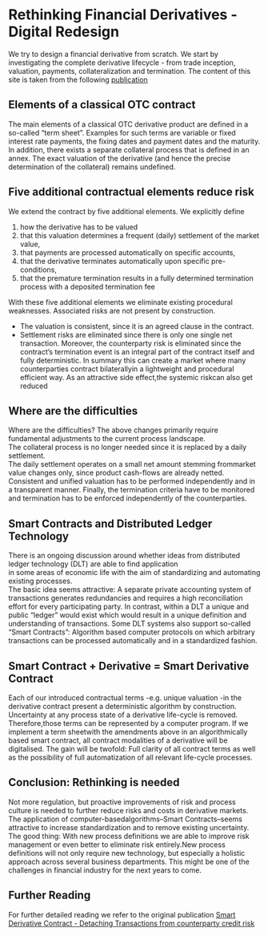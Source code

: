 # Rethinking Financial Derivatives - Digital Redesign

We try to design a financial derivative from scratch. We start by investigating the complete derivative lifecycle - from
trade inception, valuation, payments, collateralization and termination.
The content of this site is taken from the
following [publication](https://papers.ssrn.com/sol3/papers.cfm?abstract_id=3249430)

## Elements of a classical OTC contract

The main elements of a classical OTC derivative product are defined in a so-called “term sheet”. Examples for such terms
are variable or fixed interest rate payments, the fixing dates and payment dates and the maturity. In addition, there
exists a separate collateral process that is defined in an annex. The exact valuation of the derivative  (and hence the
precise determination of the collateral) remains undefined.

## Five additional contractual elements reduce risk

We extend the contract by five additional elements. We explicitly define

1. how the derivative has to be valued
2. that this valuation determines a frequent (daily) settlement of the market value,
3. that payments are processed automatically on specific accounts,
4. that the derivative terminates automatically upon specific pre-conditions,
5. that the premature termination results in a fully determined termination process with a deposited termination fee

With these five additional elements we eliminate existing procedural weaknesses. Associated risks are not present by
construction.

* The valuation is consistent, since it is an agreed clause in the contract.
* Settlement risks are eliminated since there is only one single net transaction.
  Moreover, the counterparty risk is eliminated since the contract’s termination event is an integral part of the
  contract itself and fully deterministic.
  In summary this can create a market where many counterparties contract bilaterallyin a lightweight and procedural
  efficient way. As an attractive side effect,the systemic riskcan also get reduced

## Where are the difficulties

Where are the difficulties? The above changes primarily require fundamental adjustments to the current process
landscape.  
The collateral process is no longer needed since it is replaced by a daily settlement.  
The daily settlement operates on a small net amount stemming frommarket value changes only, since product cash-flows are
already netted. Consistent and unified valuation has to be performed independently and in a transparent manner.
Finally, the termination criteria have to be monitored and termination has to be enforced independently of the
counterparties.

## Smart Contracts and Distributed Ledger Technology

There is an ongoing discussion around whether ideas from distributed ledger technology  (DLT)  are able to find
application  
in some areas of economic life with the aim of standardizing and automating existing processes.  
The basic idea seems attractive:  A separate private accounting system of transactions generates redundancies and
requires a high reconciliation effort for every participating party. In contrast, within a DLT a unique and public
“ledger” would exist which would result in a unique definition and understanding of transactions.
Some DLT systems also support so-called “Smart Contracts”:  Algorithm based computer protocols on which arbitrary
transactions can be processed automatically and in a standardized fashion.

## Smart Contract + Derivative = Smart Derivative Contract

Each of our introduced contractual terms -e.g. unique valuation -in the derivative contract present a deterministic
algorithm by construction. Uncertainty at any process state of a derivative life-cycle is removed. Therefore,those terms
can be represented by a computer program. If we implement a term sheetwith the amendments above in an algorithmically
based smart contract, all contract modalities of a derivative will be digitalised. The gain will be twofold:  Full
clarity of all contract terms as well as the possibility of full automatization of all relevant life-cycle processes.

## Conclusion: Rethinking is needed

Not more regulation, but proactive improvements of risk and process culture is needed to further reduce risks and costs
in derivative markets. The application of computer-basedalgorithms–Smart Contracts–seems attractive to increase
standardization and to remove existing uncertainty. The good thing: With new process definitions we are able to improve
risk management or even better to eliminate risk entirely.New process definitions will not only require new technology,
but especially a holistic approach across several business departments. This might be one of the challenges in financial
industry for the next years to come.

## Further Reading

For further detailed reading we refer to the original
publication [Smart Derivative Contract - Detaching Transactions from counterparty credit risk](https://ssrn.com/abstract=3163074)